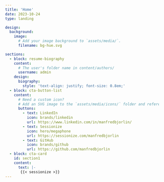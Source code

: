 ```yaml
---
title: 'Home'
date: 2023-10-24
type: landing

design:
  background:
    image:
      # Add your image background to `assets/media/`.
      filename: bg-hue.svg

sections:
  - block: resume-biography
    content:
      # The user's folder name in content/authors/
      username: admin
    design:
      biography:
        style: 'text-align: justify; font-size: 0.8em;'
  - block: cta-button-list
    content:
      # Need a custom icon?
      # Add an SVG image to the `assets/media/icons/` folder and reference it in the `icon` field below
      buttons:
        - text: LinkedIn
          icon: brands/linkedin
          url: https://www.linkedin.com/in/manfredbjorlin/
        - text: Sessionize
          icon: hero/megaphone
          url: https://sessionize.com/manfredbjorlin
        - text: GitHub
          icon: brands/github
          url: https://github.com/manfredbjorlin
  - block: cta-card
    id: section1
    content:
      text: |-
       {{< sessionize >}}
---
```

